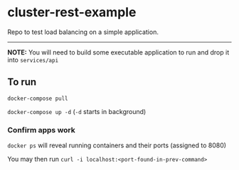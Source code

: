 # cluster-rest-example

Repo to test load balancing on a simple application.

----

**NOTE:** You will need to build some executable application to run and drop it into `services/api`

## To run

`docker-compose pull`

`docker-compose up -d` (`-d` starts in background)

### Confirm apps work

`docker ps` will reveal running containers and their ports (assigned to 8080)

You may then run `curl -i localhost:<port-found-in-prev-command>`
